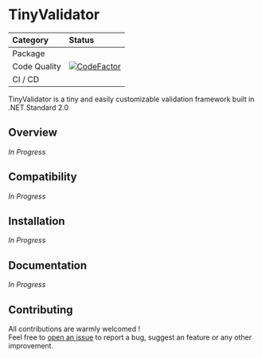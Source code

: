 # TinyValidator

| Category | Status |
|:---------|:-------|
| Package |  |
| Code Quality  | [![CodeFactor](https://www.codefactor.io/repository/github/pbouillon/tinyvalidator/badge)](https://www.codefactor.io/repository/github/pbouillon/tinyvalidator) |
| CI / CD |  |

TinyValidator is a tiny and easily customizable validation framework built in .NET Standard 2.0

## Overview

*In Progress*

## Compatibility

*In Progress*

## Installation

*In Progress*

## Documentation

*In Progress*

## Contributing

All contributions are warmly welcomed !  
Feel free to [open an issue](https://github.com/pBouillon/TinyValidator/issues/new) to report a bug, suggest an feature or any other improvement.
